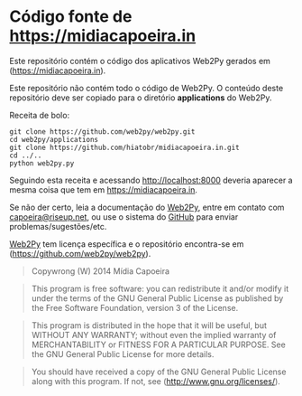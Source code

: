 Código fonte de https://midiacapoeira.in
===

Este repositório contém o código dos aplicativos Web2Py gerados em
(https://midiacapoeira.in).

Este repositório não contém todo o código de Web2Py. O conteúdo deste
repositório deve ser copiado para o diretório **applications** do Web2Py.

Receita de bolo:

```
git clone https://github.com/web2py/web2py.git
cd web2py/applications
git clone https://github.com/hiatobr/midiacapoeira.in.git
cd ../..
python web2py.py
```

Seguindo esta receita e acessando <http://localhost:8000> deveria aparecer a mesma coisa que tem em <https://midiacapoeira.in>.

Se não der certo, leia a documentação do [Web2Py](http://web2py.com), entre em contato com capoeira@riseup.net, ou use o sistema do [GitHub](https://github.com) para enviar problemas/sugestões/etc.

[Web2Py](http://web2py.com) tem licença específica e o repositório encontra-se em
(https://github.com/web2py/web2py).

> Copywrong (W) 2014 Mídia Capoeira

> This program is free software: you can redistribute it and/or modify
> it under the terms of the GNU General Public License as published by
> the Free Software Foundation, version 3 of the License.

> This program is distributed in the hope that it will be useful,
> but WITHOUT ANY WARRANTY; without even the implied warranty of
> MERCHANTABILITY or FITNESS FOR A PARTICULAR PURPOSE. See the
> GNU General Public License for more details.

> You should have received a copy of the GNU General Public License
> along with this program. If not, see (http://www.gnu.org/licenses/).

